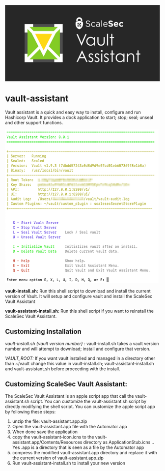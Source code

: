 <img align="center" src="./images/scalesec-vault-assistant-header.png">

# vault-assistant
Vault assistant is a quick and easy way to install, configure and run Hashicorp Vault.  It provides a dock application to start; stop; seal; unseal and other support functions.

<img src="./images/vault-assistant.png" style="width:500px;height:500px;align:center">

**vault-install.sh:** Run this shell script to download and install the current version of Vault.  It will setup and configure vault and install the ScaleSec Vault Assistant  

**vault-assistant-install.sh:** Run this shell script if you want to reinstall the ScaleSec Vault Assistant.

## Customizing Installation

*vault-install.sh {vault version number} :* vault-install.sh takes a vault version number and will attempt to download; install and configure that version.  

*VAULT_ROOT:* If you want vault installed and managed in a directory other than ~/vault change this value in vault-install.sh; vault-assistant-install.sh and vault-assistant.sh before proceeding with the install.

## Customizing ScaleSec Vault Assistant:
The ScaleSec Vault Assistant is an apple script app that call the vault-assistant.sh script.  You can customize the vault-assistant.sh script by directly modifying the shell script.  You can customize the apple script app by following these steps:

1. unzip the file: vault-assistant.app.zip
2. Open the vault-assistant.app file with the Automator app
3. When done save the application
4. copy the vault-assistant-icon.icns to the vault-assistant.app/Contents/Resources directory as ApplicationStub.icns  .. Yes .app is a directory that is seen as a file by the Automator app
5. compress the modified vault-assistant.app directory and replace it with the current version of vault-assistant.app.zip
6. Run vault-assistant-install.sh to install your new version

